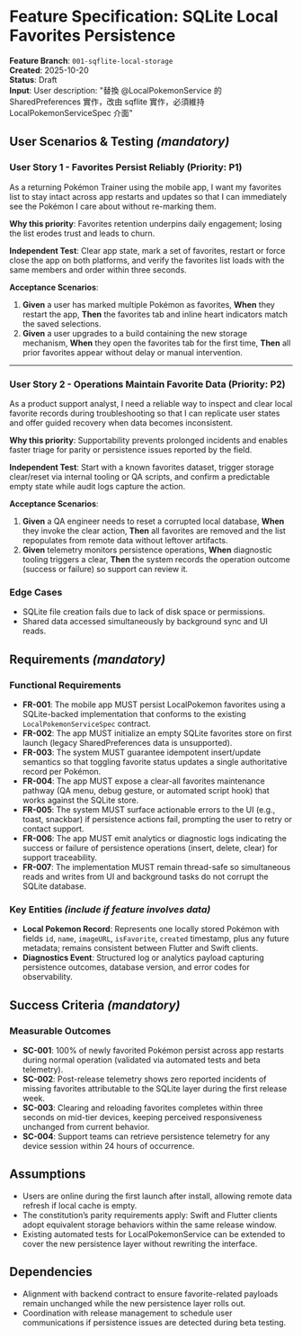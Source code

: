 # Feature Specification: SQLite Local Favorites Persistence

**Feature Branch**: `001-sqflite-local-storage`  
**Created**: 2025-10-20  
**Status**: Draft  
**Input**: User description: "替換 @LocalPokemonService 的 SharedPreferences 實作，改由 sqflite 實作，必須維持 LocalPokemonServiceSpec 介面"

## User Scenarios & Testing *(mandatory)*

### User Story 1 - Favorites Persist Reliably (Priority: P1)

As a returning Pokémon Trainer using the mobile app, I want my favorites list to
stay intact across app restarts and updates so that I can immediately see the
Pokémon I care about without re-marking them.

**Why this priority**: Favorites retention underpins daily engagement; losing the
list erodes trust and leads to churn.

**Independent Test**: Clear app state, mark a set of favorites, restart or force
close the app on both platforms, and verify the favorites list loads with the
same members and order within three seconds.

**Acceptance Scenarios**:

1. **Given** a user has marked multiple Pokémon as favorites, **When** they
   restart the app, **Then** the favorites tab and inline heart indicators match
   the saved selections.
2. **Given** a user upgrades to a build containing the new storage mechanism,
   **When** they open the favorites tab for the first time, **Then** all prior
   favorites appear without delay or manual intervention.

---

### User Story 2 - Operations Maintain Favorite Data (Priority: P2)

As a product support analyst, I need a reliable way to inspect and clear local
favorite records during troubleshooting so that I can replicate user states and
offer guided recovery when data becomes inconsistent.

**Why this priority**: Supportability prevents prolonged incidents and enables
faster triage for parity or persistence issues reported by the field.

**Independent Test**: Start with a known favorites dataset, trigger storage
clear/reset via internal tooling or QA scripts, and confirm a predictable empty
state while audit logs capture the action.

**Acceptance Scenarios**:

1. **Given** a QA engineer needs to reset a corrupted local database, **When**
   they invoke the clear action, **Then** all favorites are removed and the list
   repopulates from remote data without leftover artifacts.
2. **Given** telemetry monitors persistence operations, **When** diagnostic tooling triggers a clear,
   **Then** the system records the operation outcome (success or failure) so support can review it.

### Edge Cases

- SQLite file creation fails due to lack of disk space or permissions.
- Shared data accessed simultaneously by background sync and UI reads.

## Requirements *(mandatory)*

### Functional Requirements

- **FR-001**: The mobile app MUST persist LocalPokemon favorites using a
  SQLite-backed implementation that conforms to the existing
  `LocalPokemonServiceSpec` contract.
- **FR-002**: The app MUST initialize an empty SQLite favorites store on first launch (legacy SharedPreferences data is unsupported).
- **FR-003**: The system MUST guarantee idempotent insert/update semantics so
  that toggling favorite status updates a single authoritative record per
  Pokémon.
- **FR-004**: The app MUST expose a clear-all favorites maintenance pathway (QA
  menu, debug gesture, or automated script hook) that works against the SQLite
  store.
- **FR-005**: The system MUST surface actionable errors to the UI (e.g., toast,
  snackbar) if persistence actions fail, prompting the user to retry or contact
  support.
- **FR-006**: The app MUST emit analytics or diagnostic logs indicating the
  success or failure of persistence operations (insert, delete, clear) for
  support traceability.
- **FR-007**: The implementation MUST remain thread-safe so simultaneous reads
  and writes from UI and background tasks do not corrupt the SQLite database.

### Key Entities *(include if feature involves data)*

- **Local Pokemon Record**: Represents one locally stored Pokémon with fields
  `id`, `name`, `imageURL`, `isFavorite`, `created` timestamp, plus any future
  metadata; remains consistent between Flutter and Swift clients.
- **Diagnostics Event**: Structured log or analytics payload capturing
  persistence outcomes, database version, and error codes for observability.

## Success Criteria *(mandatory)*

### Measurable Outcomes

- **SC-001**: 100% of newly favorited Pokémon persist across app restarts during
  normal operation (validated via automated tests and beta telemetry).
- **SC-002**: Post-release telemetry shows zero reported incidents of missing
  favorites attributable to the SQLite layer during the first release week.
- **SC-003**: Clearing and reloading favorites completes within three seconds on
  mid-tier devices, keeping perceived responsiveness unchanged from current
  behavior.
- **SC-004**: Support teams can retrieve persistence telemetry for any device
  session within 24 hours of occurrence.

## Assumptions

- Users are online during the first launch after install, allowing remote data
  refresh if local cache is empty.
- The constitution’s parity requirements apply: Swift and Flutter clients adopt
  equivalent storage behaviors within the same release window.
- Existing automated tests for LocalPokemonService can be extended to cover the
  new persistence layer without rewriting the interface.

## Dependencies

- Alignment with backend contract to ensure favorite-related payloads remain
  unchanged while the new persistence layer rolls out.
- Coordination with release management to schedule user communications if
  persistence issues are detected during beta testing.
